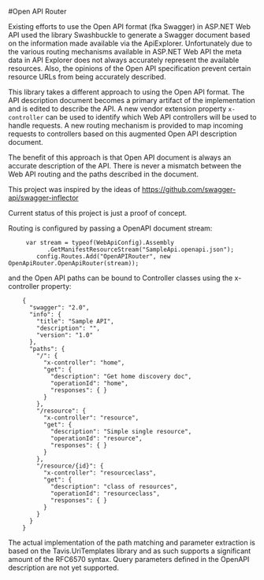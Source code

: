 #Open API Router

Existing efforts to use the Open API format (fka Swagger) in ASP.NET Web API used the library Swashbuckle to generate a Swagger document based on the information made available via the ApiExplorer. Unfortunately due to the various routing mechanisms available in ASP.NET Web API the meta data in API Explorer does not always accurately represent the available resources.  Also, the opinions of the Open API specification prevent certain resource URLs from being accurately described.

This library takes a different approach to using the Open API format. The API description document becomes a primary artifact of the implementation and is edited to describe the API.  A new vendor extension property `x-controller` can be used to identify which Web API controllers will be used to handle requests.  A new routing mechanism is provided to map incoming requests to controllers based on this augmented Open API description document.

The benefit of this approach is that Open API document is always an accurate description of the API.  There is never a mismatch between the Web API routing and the paths described in the document.


This project was inspired by the ideas of https://github.com/swagger-api/swagger-inflector

Current status of this project is just a proof of concept.

Routing is configured by passing a OpenAPI document stream:


         var stream = typeof(WebApiConfig).Assembly
               .GetManifestResourceStream("SampleApi.openapi.json");
            config.Routes.Add("OpenAPIRouter", new OpenApiRouter.OpenApiRouter(stream));

and the Open API paths can be bound to Controller classes using the x-controller property:

		{
		  "swagger": "2.0",
		  "info": {
			"title": "Sample API",
			"description": "",
			"version": "1.0"
		  },
		  "paths": {
			"/": {
			  "x-controller": "home",
			  "get": {
				"description": "Get home discovery doc",
				"operationId": "home",
				"responses": { }
			  }
			},
			"/resource": {
			  "x-controller": "resource",
			  "get": {
				"description": "Simple single resource",
				"operationId": "resource",
				"responses": { }
			  }
			},
			"/resource/{id}": {
			  "x-controller": "resourceclass",
			  "get": {
				"description": "class of resources",
				"operationId": "resourceclass",
				"responses": { }
			  }
			}
		  }
		}  

The actual implementation of the path matching and parameter extraction is based on the Tavis.UriTemplates library and as such supports a significant amount of the RFC6570 syntax.
Query parameters defined in the OpenAPI description are not yet supported.
